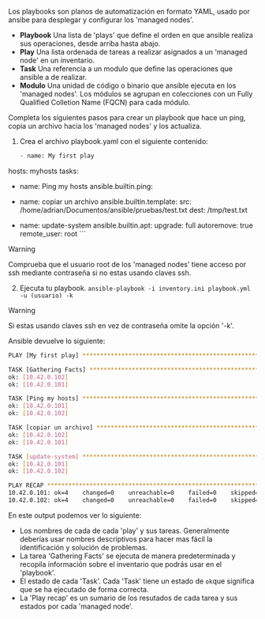 Los playbooks son planos de automatización en formato YAML, usado por ansibe para desplegar y configurar los 'managed nodes'.
- **Playbook**
	Una lista de 'plays' que define el orden en que ansible realiza sus operaciones, desde arriba hasta abajo.
- **Play**
	Una lista ordenada de tareas a realizar asignados a un 'managed node' en un inventario.
- **Task**
	Una referencia a un modulo que define las operaciones que ansible a de realizar.
- **Modulo**
	Una unidad de código o binario que ansible ejecuta en los 'managed nodes'. Los módulos se agrupan en colecciones con un Fully Qualified Colletion Name (FQCN) para cada módulo.

Completa los siguientes pasos para crear un playbook que hace un ping, copia un archivo hacia los 'managed nodes' y los actualiza.

1. Crea el archivo playbook.yaml con el siguiente contenido:
	```bash
	- name: My first play
  hosts: myhosts
  tasks:
   - name: Ping my hosts
     ansible.builtin.ping:

   - name: copiar un archivo
     ansible.builtin.template:
       src: /home/adrian/Documentos/ansible/pruebas/test.txt
       dest: /tmp/test.txt

   - name: update-system
     ansible.builtin.apt:
       upgrade: full
       autoremove: true
	 remote_user: root
	```
> [!WARNING]  
> Comprueba que el usuario root de los 'managed nodes' tiene acceso por ssh mediante contraseña si no estas usando claves ssh.
2. Ejecuta tu playbook.
	`ansible-playbook -i inventory.ini playbook.yml -u (usuario) -k`
	
> [!WARNING]  
> Si estas usando claves ssh en vez de contraseña omite la opción '-k'.

Ansible devuelve lo siguiente:
```bash
PLAY [My first play] *****************************************************************************

TASK [Gathering Facts] ***************************************************************************
ok: [10.42.0.102]
ok: [10.42.0.101]

TASK [Ping my hosts] *****************************************************************************
ok: [10.42.0.101]
ok: [10.42.0.102]

TASK [copiar un archivo] *************************************************************************
ok: [10.42.0.102]
ok: [10.42.0.101]

TASK [update-system] *****************************************************************************
ok: [10.42.0.101]
ok: [10.42.0.102]

PLAY RECAP ***************************************************************************************
10.42.0.101: ok=4    changed=0    unreachable=0    failed=0    skipped=0    rescued=0    ignored=0   
10.42.0.102: ok=4    changed=0    unreachable=0    failed=0    skipped=0    rescued=0    ignored=0
```
En este output podemos ver lo siguiente:
- Los nombres de cada de cada 'play' y sus tareas. Generalmente deberías usar nombres descriptivos para hacer mas fácil la identificación y solución de problemas.
- La tarea 'Gathering Facts' se ejecuta de manera predeterminada y recopila información sobre el inventario que podrás usar en el 'playbook'.
- El estado de cada 'Task'. Cada 'Task' tiene un estado de `ok`que significa que se ha ejecutado de forma correcta.
- La 'Play recap' es un sumario de los resutados de cada tarea y sus estados por cada 'managed node'.
